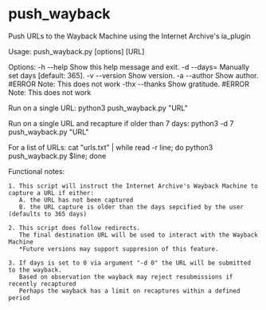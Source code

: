 # push_wayback
Push URLs to the Wayback Machine using the Internet Archive's ia_plugin

Usage:
push_wayback.py [options] [URL]

Options:
  -h --help                 Show this help message and exit.
  -d --days=<factor>        Manually set days [default: 365].
  -v --version              Show version.
  -a --author               Show author.     #ERROR Note: This does not work
  -thx --thanks             Show gratitude.  #ERROR Note: This does not work


Run on a single URL:
python3 push_wayback.py "URL"

Run on a single URL and recapture if older than 7 days:
python3 -d 7 push_wayback.py "URL"

For a list of URLs:
cat "urls.txt" | while read -r line;  do python3 push_wayback.py $line; done




Functional notes:

    1. This script will instruct the Internet Archive's Wayback Machine to capture a URL if either:
       A. the URL has not been captured
       B. the URL capture is older than the days sepcified by the user (defaults to 365 days)

    2. This script does follow redirects.
       The final destination URL will be used to interact with the Wayback Machine
       *Future versions may support suppresion of this feature.

    3. If days is set to 0 via argument "-d 0" the URL will be submitted to the wayback.
       Based on observation the wayback may reject resubmissions if recently recaptured
       Perhaps the wayback has a limit on recaptures within a defined period
